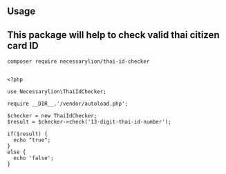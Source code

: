 ## Usage

## This package will help to check valid thai citizen card ID

`composer require necessarylion/thai-id-checker`

```

<?php

use Necessarylion\ThaiIdChecker;

require __DIR__.'/vendor/autoload.php';

$checker = new ThaiIdChecker;
$result = $checker->check('13-digit-thai-id-number');

if($result) {
  echo "true";
}
else {
  echo 'false';
}

```